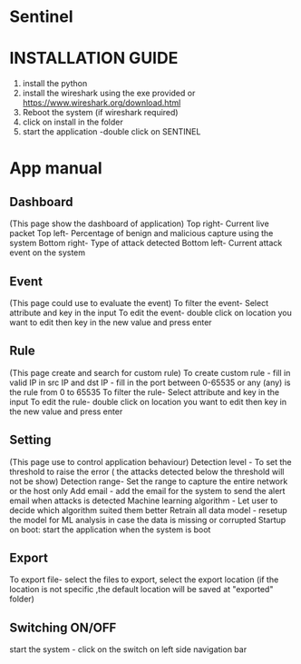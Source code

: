 # Sentinel
INSTALLATION GUIDE
=================================
1. install the python
2. install the wireshark using the exe provided or https://www.wireshark.org/download.html
3. Reboot the system (if wireshark required)
3. click on install in the folder
4. start the application -double click on SENTINEL

App manual
==================================
Dashboard
---------
(This page show the dashboard of application)
Top right- Current live packet
Top left- Percentage of benign and malicious capture using the system
Bottom right- Type of attack detected
Bottom left- Current attack event on the system

Event
---------
(This page could use to evaluate the event)
To filter the event- Select attribute and key in the input
To edit the event- double click on location you want to edit then key in the new value and press enter

Rule
--------
(This page create and search for custom rule)
To create custom rule - fill in valid IP in src IP and dst IP
			    - fill in the port between 0-65535 or any
				(any) is the rule from 0 to 65535
To filter the rule- Select attribute and key in the input
To edit the rule- double click on location you want to edit then key in the new value and press enter

Setting
--------
(This page use to control application behaviour)
Detection level - To set the threshold to raise the error ( the attacks detected below the threshold will not be show)
Detection range- Set the range to capture the entire network or the host only
Add email - add the email for the system to send the alert email when attacks is detected
Machine learning algorithm - Let user to decide which algorithm suited them better
Retrain all data model - resetup the model for ML analysis in case the data is missing or corrupted
Startup on boot: start the application when the system is boot

Export
---------
To export file- select the files to export, select the export location (if the location is not specific ,the default location will be saved at "exported" folder)

Switching ON/OFF
-----------------
start the system - click on the switch on left side navigation bar
